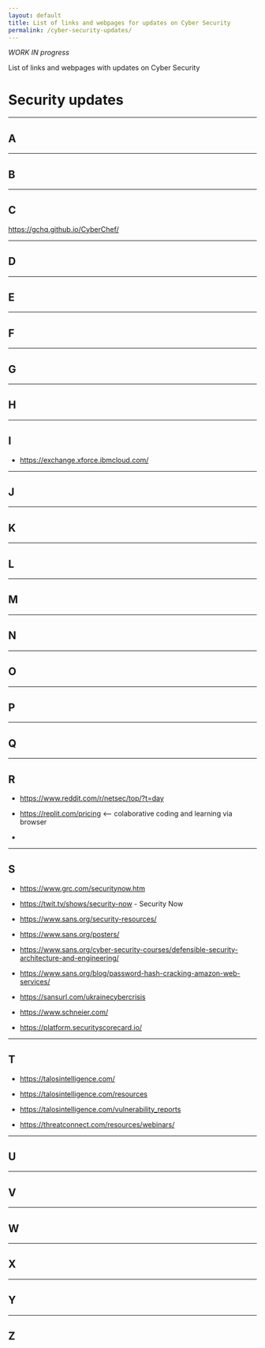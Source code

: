 ```yaml
---
layout: default
title: List of links and webpages for updates on Cyber Security
permalink: /cyber-security-updates/
---
```


*WORK IN progress*

List of links and webpages with updates on Cyber Security

# Security updates

----

## A

----

## B

----

## C

<https://gchq.github.io/CyberChef/>

----

## D

----

## E

----

## F

----

## G

----

## H

----

## I

* <https://exchange.xforce.ibmcloud.com/>

----

## J

----

## K

----

## L

----

## M

----

## N

----

## O

----

## P

----

## Q

----

## R

* <https://www.reddit.com/r/netsec/top/?t=day>

* <https://replit.com/pricing> <-- colaborative coding and learning via browser
* 
----

## S

* <https://www.grc.com/securitynow.htm>
* <https://twit.tv/shows/security-now> - Security Now

* <https://www.sans.org/security-resources/>
* <https://www.sans.org/posters/>
* <https://www.sans.org/cyber-security-courses/defensible-security-architecture-and-engineering/>
* <https://www.sans.org/blog/password-hash-cracking-amazon-web-services/>
* <https://sansurl.com/ukrainecybercrisis>

* <https://www.schneier.com/>

* <https://platform.securityscorecard.io/>

----

## T

* <https://talosintelligence.com/>
* <https://talosintelligence.com/resources>
* <https://talosintelligence.com/vulnerability_reports>

* <https://threatconnect.com/resources/webinars/>

----

## U

----

## V

----

## W

----

## X

----

## Y

----

## Z

